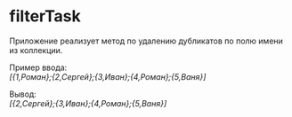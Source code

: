 # filterTask
Приложение реализует метод по удалению дубликатов по полю имени из коллекции.

Пример ввода: <br>
<i>[{1,Роман};{2,Сергей};{3,Иван};{4,Роман};{5,Ваня}]</i>

Вывод: <br>
<i>[{2,Сергей};{3,Иван};{4,Роман};{5,Ваня}]</i>
